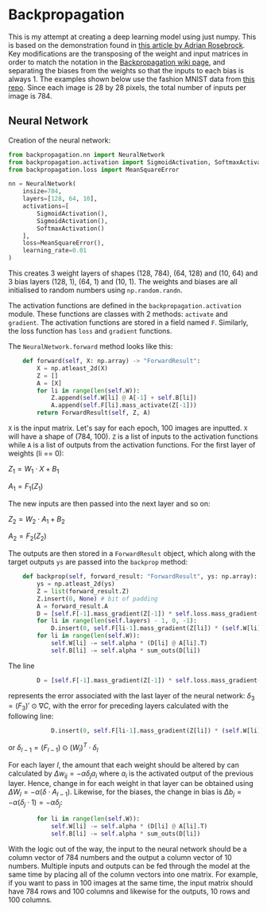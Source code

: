 # Backpropagation

This is my attempt at creating a deep learning model using just numpy. This is based on the demonstration found in [this article by Adrian Rosebrock](https://pyimagesearch.com/2021/05/06/backpropagation-from-scratch-with-python/). Key modifications are the transposing of the weight and input matrices in order to match the notation in the [Backpropagation wiki page](https://en.wikipedia.org/wiki/Backpropagation), and separating the biases from the weights so that the inputs to each bias is always 1. The examples shown below use the fashion MNIST data from [this repo](https://github.com/zalandoresearch/fashion-mnist). Since each image is 28 by 28 pixels, the total number of inputs per image is 784.

## Neural Network

Creation of the neural network:

```python
from backpropagation.nn import NeuralNetwork
from backpropagation.activation import SigmoidActivation, SoftmaxActivation
from backpropagation.loss import MeanSquareError

nn = NeuralNetwork(
    insize=784,
    layers=[128, 64, 10],
    activations=[
        SigmoidActivation(),
        SigmoidActivation(),
        SoftmaxActivation()
    ],
    loss=MeanSquareError(),
    learning_rate=0.01
)
```

This creates 3 weight layers of shapes (128, 784), (64, 128) and (10, 64) and 3 bias layers (128, 1), (64, 1) and (10, 1). The weights and biases are all initialised to random numbers using `np.random.randn`.

The activation functions are defined in the `backpropagation.activation` module. These functions are classes with 2 methods: `activate` and `gradient`. The activation functions are stored in a field named `F`. Similarly, the loss function has `loss` and `gradient` functions.

The `NeuralNetwork.forward` method looks like this:

```python
    def forward(self, X: np.array) -> "ForwardResult":
        X = np.atleast_2d(X)
        Z = []
        A = [X]
        for li in range(len(self.W)):
            Z.append(self.W[li] @ A[-1] + self.B[li])
            A.append(self.F[li].mass_activate(Z[-1]))
        return ForwardResult(self, Z, A)
```

`X` is the input matrix. Let's say for each epoch, 100 images are inputted. `X` will have a shape of (784, 100). `Z` is a list of inputs to the activation functions while `A` is a list of outputs from the activation functions. For the first layer of weights (li == 0):

$Z_1 = W_1 \cdot X + B_1$

$A_1 = F_1(Z_1)$

The new inputs are then passed into the next layer and so on:

$Z_2 = W_2 \cdot A_1 + B_2$

$A_2 = F_2(Z_2)$

The outputs are then stored in a `ForwardResult` object, which along with the target outputs `ys` are passed into the `backprop` method:

```python
    def backprop(self, forward_result: "ForwardResult", ys: np.array):
        ys = np.atleast_2d(ys)
        Z = list(forward_result.Z)
        Z.insert(0, None) # bit of padding
        A = forward_result.A
        D = [self.F[-1].mass_gradient(Z[-1]) * self.loss.mass_gradient(A[-1], ys)]
        for li in range(len(self.layers) - 1, 0, -1):
            D.insert(0, self.F[li-1].mass_gradient(Z[li]) * (self.W[li].T @ D[0]))
        for li in range(len(self.W)):
            self.W[li] -= self.alpha * (D[li] @ A[li].T)
            self.B[li] -= self.alpha * sum_outs(D[li])
```

The line

```python
        D = [self.F[-1].mass_gradient(Z[-1]) * self.loss.mass_gradient(A[-1], ys)]
```

represents the error associated with the last layer of the neural network: $\delta_3 = (F_3)' \odot \nabla C$,
with the error for preceding layers calculated with the following line:

```python
            D.insert(0, self.F[li-1].mass_gradient(Z[li]) * (self.W[li].T @ D[0]))
```

or $\delta_{l-1} = (F_{l-1}) \odot (W_l)^T \cdot \delta_l$

For each layer $l$, the amount that each weight should be altered by can calculated by $\Delta w_{ij} = -\alpha \delta_j a_i$ where $a_i$ is the activated output of the previous layer. Hence, change in for each weight in that layer can be obtained using $\Delta W_l = -\alpha (\delta \cdot A_{l-1})$. Likewise, for the biases, the change in bias is $\Delta b_j = -\alpha (\delta_j \cdot 1) = -\alpha \delta_j$:

```python
        for li in range(len(self.W)):
            self.W[li] -= self.alpha * (D[li] @ A[li].T)
            self.B[li] -= self.alpha * sum_outs(D[li])
```

With the logic out of the way, the input to the neural network should be a column vector of 784 numbers and the output a column vector of 10 numbers. Multiple inputs and outputs can be fed through the model at the same time by placing all of the column vectors into one matrix. For example, if you want to pass in 100 images at the same time, the input matrix should have 784 rows and 100 columns and likewise for the outputs, 10 rows and 100 columns.